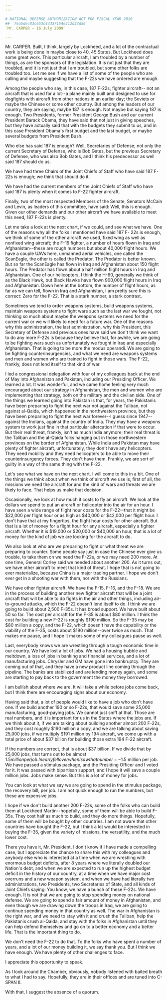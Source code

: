 ```yaml
---
---

# NATIONAL DEFENSE AUTHORIZATION ACT FOR FISCAL YEAR 2010
## `7ea5dec83c653c44337154e312d33d56`
`Mr. CARPER — 16 July 2009`

---
```



Mr. CARPER. Built, I think, largely by Lockheed, and a lot of the 
contractual work is being done in maybe close to 40, 45 States. But 
Lockheed does some great work. This particular aircraft, I am troubled 
by a number of things, as are the sponsors of the legislation. It is 
not just that they are troubled, and it is not just that I am troubled, 
but some other folks are troubled too. Let me see if we have a list of 
some of the people who are calling and maybe suggesting that the F-22s 
we have ordered are enough.


Among the people who say, in this case, 187 F-22s, fighter aircraft--
not an aircraft that is used for a lot--a plane mainly built and 
designed to use for dogfights with aircraft from other nations in an 
earlier day; the Soviets or maybe the Chinese or some other country. 
But among the leaders of our country, they are saying, maybe 187 is 
enough. Not maybe but saying 187 is enough. Two Presidents, former 
President George Bush and our current President Barack Obama, they have 
said that not just in giving speeches, but they have actually said that 
with the budgets they submit to us, and in this case President Obama's 
first budget and the last budget, or maybe several budgets from 
President Bush.

Who else has said 187 is enough? Well, Secretaries of Defense; not 
only the current Secretary of Defense, who is Bob Gates, but the 
previous Secretary of Defense, who was also Bob Gates, and I think his 
predecessor as well said 187 should do us.

We have had three Chairs of the Joint Chiefs of Staff who have said 
187 F-22s is enough; we think that should do it.

We have had the current members of the Joint Chiefs of Staff who have 
said 187 is plenty when it comes to F-22 fighter aircraft.

Finally, two of the most respected Members of the Senate, Senators 
McCain and Levin, as leaders of this committee, have said: Well, this 
is enough. Given our other demands and our other aircraft we have 
available to meet this need, 187 F-22s is plenty.

Let me take a look at the next chart, if we could, and see what we 
have. One of the reasons why all the folks I mentioned have said 187 F-
22s is enough, we think of some of the other aircraft we used, fixed 
wing as well as nonfixed wing aircraft; the F-15 fighter, a number of 
hours flown in Iraq and Afghanistan--these are rough numbers but about 
40,000 flight hours. We have a couple UAVs here, unmanned aerial 
vehicles, one called the ScanEagle, the other is called the Predator. 
The Predator is better known. But so far the ScanEagle has flown in 
Iraq and Afghanistan about 150 flight hours. The Predator has flown 
about a half million flight hours in Iraq and Afghanistan. One of our 
helicopters, I think the H-60, generally we think of as the Black Hawk, 
but Black Hawks have flown 900,000 flight hours in Iraq and 
Afghanistan. Down here at the bottom, the number of flight hours, as 
far as we can tell, flown in Iraq and Afghanistan, I am pretty sure 
this is correct: Zero for the F-22. That is a stark number, a stark 
contrast.

Sometimes we tend to order weapons systems, build weapons systems, 
maintain weapons systems to fight wars such as the last war we fought, 
not thinking so much about maybe the weapons systems we need for the 
current war or we will likely to need for a future war. One of the 
reasons why this administration, the last administration, why this 
President, this Secretary of Defense and previous ones have said we 
don't think we want to do any more F-22s is because they believe that, 
for awhile, we are going to be fighting wars such as unfortunately we 
fought in Iraq and especially Afghanistan. That is going to be more the 
modus operandi. We are going to be fighting counterinsurgencies, and 
what we need are weapons systems and men and women who are trained to 
fight in those wars. The F-22, frankly, does not lend itself to that 
kind of war.

I led a congressional delegation with four of my colleagues back at 
the end of May into Afghanistan and Pakistan, including our Presiding 
Officer. We learned a lot. It was wonderful, and we came home feeling 
very much encouraged about our strategy in Afghanistan, the men and 
women who are implementing that strategy, both on the military and the 
civilian side. One of the things we learned going into Pakistan is 
that, for years, the Pakistanis have been preparing to fight the next 
war not against the Taliban, not against al-Qaida, which happened in 
the northwestern province, but they have been preparing to fight the 
next war forever--I guess since 1947--against the Indians, against the 
country of India. They may have a weapons system to work just fine in 
that particular altercation if that were to occur. But their real 
threat, frankly, isn't as much India anymore; their real threat is the 
Taliban and the al-Qaida folks hanging out in those northwestern 
provinces on the border of Afghanistan. While India and Pakistan may 
have plenty of fighter aircraft, unfortunately, they don't have any 
helicopters. They need mobility and they need helicopters to be able to 
move their counterinsurgency forces. They don't have them. Frankly, we 
are sort of guilty in a way of the same thing with the F-22.



Let's see what we have on the next chart. I will come to this in a 
bit. One of the things we think about when we think of aircraft we use 
is, first of all, the missions we need the aircraft for and the kind of 
wars and threats we are likely to face. That helps us make that 
decision.

Occasionally, we look at how much it costs to fly an aircraft. We 
look at the dollars we spend to put an aircraft or helicopter into the 
air for an hour. I have seen a wide range of flight hour costs for the 
F-22--that it might be $22,000 per flight hour or as high as $40,000 or 
$42,000 per flight hour. I don't have that at my fingertips, the flight 
hour costs for other aircraft. But that is a lot of money for a flight 
hour for any aircraft, especially a fighter aircraft. Whether it is 
$19,000 or $20,000 or $40,000 an hour, that is a lot of money for the 
kind of job we are looking for the aircraft to do.

We also look at who are we preparing to fight or what threat we are 
preparing to counter. Some people say just in case the Chinese ever 
give us trouble, to take them on we need the F-22s, or we may need 200 
more. At one time, General Corley said we needed about another 200. As 
it turns out, we have other aircraft to meet that kind of threat. I 
hope that is not going to ever materialize, because China is a major 
trading partner. I hope we don't ever get in a shooting war with them, 
nor with the Russians.

We have other fighter aircraft. We have the F-15, F-16, and the F-18. 
We are in the process of building another new fighter aircraft that 
will be a joint aircraft that will be able to do fights in the air and 
other things, including air-to-ground attacks, which the F-22 doesn't 
lend itself to do. I think we are going to build about 2,500 F-35s. It 
has broad support. We have built about 50 so far. The cost per aircraft 
for the F-35 is about $80 million. I think the cost for building a new 
F-22 is roughly $190 million. So the F-35 may be $80 million a copy, 
and the F-22, which doesn't have the capability or the viability of the 
F-35, costs about $190 million--over twice as much. That makes me 
pause, and I hope it makes some of my colleagues pause as well.

Last, everybody knows we are wrestling through a tough economic time 
in our country. We have lost a lot of jobs. We had a housing bubble and 
meltdown, a loss of jobs in banking and financial services, and a lot 
of manufacturing jobs. Chrysler and GM have gone into bankruptcy. They 
are coming out of that, and they have a new product line coming through 
the pipeline. The banks are stabilized and are lending money again, and 
some are starting to pay back to the government the money they 
borrowed.

I am bullish about where we are. It will take a while before jobs 
come back, but I think there are encouraging signs about our economy.

Having said that, a lot of people would like to have a job who don't 
have one. If we build another 190 or so F-22s, that would save some 
25,000 manufacturing, good-paying jobs. We cannot just sniff at that. 
Those are real numbers, and it is important for us in the States where 
the jobs are. If we think about it, if we are talking about building 
another almost 200 F-22s, and they cost roughly $190 million a copy, 
and we are talking about saving 25,000 jobs, if we multiply $191 
million by 194 aircraft, we come up with a total price of about $37 
billion for building those extra 194 F-22 aircraft.

If the numbers are correct, that is about $37 billion. If we divide 
that by 25,000 jobs, that turns out to be almost $1.5 million per job. 
I nearly fell over when I saw that number--$1.5 million per job. We 
have passed a stimulus package, and the Presiding Officer and I voted 
for it. It was passed with bipartisan support, and I hope it will save 
a couple million jobs. Jobs make sense. But this is a lot of money for 
jobs.

You can look at what we say we are going to spend in the stimulus 
package, the recovery bill, per job. I am not quick enough to run the 
numbers, but these are expensive jobs.

I hope if we don't build another 200 F-22s, some of the folks who can 
build them at Lockheed Martin--hopefully, some of them will be able to 
build F-35s. They cost half as much to build, and they do more things. 
Hopefully, some of them will be bought by other countries. I am not 
aware that other countries have bought the F-22, but I think a lot 
would be interested in buying the F-35, given the variety of missions, 
the versatility, and the much lower cost.

There you have it, Mr. President. I don't know if I have made a 
compelling case, but I appreciate the chance to share this with my 
colleagues and anybody else who is interested at a time when we are 
wrestling with enormous budget deficits, after 8 years where we 
literally doubled our Nation's debt, and when we are expected to run up 
the highest budget deficit in the history of our country, at a time 
when we have major cost overruns and a new weapon system, and when we 
have had literally two administrations, two Presidents, two Secretaries 
of State, and all kinds of Joint Chiefs saying: You know, we have a 
bunch of these F-22s. We have enough. It is not that we are going to 
stop spending money on national defense. We are going to spend a fair 
amount of money in Afghanistan, and even though we are drawing down the 
troops in Iraq, we are going to continue spending money in that country 
as well. The war in Afghanistan is the right war, and we need to stay 
with it and crush the Taliban, help the Pakistanis crush al-Qaida, and 
stay with the folks in Afghanistan until they can help defend 
themselves and go on to a better economy and a better life. That is the 
important thing to do.

We don't need the F-22 to do that. To the folks who have spent a 
number of years, and a lot of our money building it, we say thank you. 
But I think we have enough. We have plenty of other challenges to face.

I appreciate this opportunity to speak.

As I look around the Chamber, obviously, nobody listened with baited 
breath to what I had to say. Hopefully, they are in their offices and 
are tuned into C-SPAN II.

With that, I suggest the absence of a quorum.